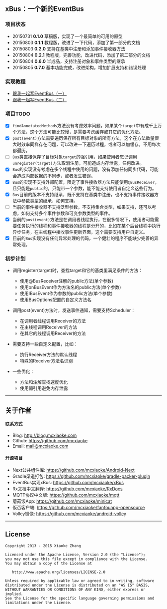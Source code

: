 ## xBus：一个新的EventBus


### 项目状态

* 20150731 **0.1.0** 草稿版，实现了一个最简单的可用的原型
* 20150803 **0.1.1** 教程版，改进了一下代码，添加了第一部分的文档
* 20150803 **0.2.0** 支持在基类中注册和添加事件接收器方法
* 20150804 **0.2.1** 教程版，完善功能，改进代码，添加了第二部分的文档
* 20150804 **0.6.0** 半成品，支持注册对象和事件类型的继承
* 20150805 **0.7.0** 基本功能完成，改进架构，增加扩展支持和错误处理

### 实现教程

* [跟我一起写EventBus（一）](docs/how-to-write-an-eventbus-part1.md)
* [跟我一起写EventBus（二）](docs/how-to-write-an-eventbus-part2.md)

### 项目TODO

- [x] `findAnnotatedMethods`方法没有考虑效率问题，如果某个`target`中有成千上万个方法，这个方法可能比较慢，是需要考虑缓存或其它的优化方法。
- [x] `post(event)`方法需要遍历保存所有目标对象的所有方法，这个在方法数量很大时效率同样存在问题，可以改进一下遍历过程，或者可以加缓存，不用每次都遍历。
- [ ] `Bus`类直接保存了目标对象`target`的强引用，如果使用者忘记调用`unregister(target)`方法取消注册，可能造成内存泄露，任何改进。
- [x] `Bus`的实现没有考虑在多个线程中使用的问题，没有添加任何同步代码，可能会造成内部数据的不同步，或者发生错误。
- [x] `Bus`的实现不支持外部配置，限定了事件接收器方法只能使用`@BusReceiver`，且只能是`public`的，只能带一个参数，能不能支持使用者自定义这些行为。
- [x] `Bus`目前的版本不支持继承，既不支持在基类中注册，也不支持事件接收器方法中参数类型的继承，如何支持。
- [ ] 当前的事件接收器不支持泛型参数，不支持集合类型，如果支持，还可以考虑，如何支持多个事件参数和可变参数类型的事件。
- [x] 当前的`post(event)`方法是在调用者线程执行，在很多情况下，使用者可能需要任务执行的线程和事件接收器的线程是分开的，比如在某个后台线程中执行异步任务，在主线程中接收事件更新界面，这个需要支持用户自定义。
- [x] 目前的`Bus`实现没有任何异常处理的代码，一个健壮的程序不能缺少完善的异常处理。

### 初步计划
 
* 调用register(target)时，查找target和它的基类里满足条件的方法：

    * 使用@BusReceiver注解的public方法(单个参数)
    * 使用onBusEvent作为方法名的public方法(单个参数)
    * 使用IBusEvent作为参数的public方法(单个参数)
    * 使用BusOptions配置的自定义方法名

* 调用post(event)方法时，发送事件通知，需要支持Scheduler：

    * 在调用者线程调用Receiver的方法
    * 在主线程调用Receiver的方法
    * 在其它的线程调用Receiver的方法

* 需要支持一些自定义配置，比如：

    * 执行Receiver方法的默认线程
    * 特殊的Receiver方法名识别

* 一些优化：

    * 方法和注解查找速度优化
    * 使用弱引用避免内存泄露


------

## 关于作者

#### 联系方式
* Blog: <http://blog.mcxiaoke.com>
* Github: <https://github.com/mcxiaoke>
* Email: [mail@mcxiaoke.com](mailto:mail@mcxiaoke.com)

#### 开源项目

* Next公共组件库: <https://github.com/mcxiaoke/Android-Next>
* Gradle渠道打包: <https://github.com/mcxiaoke/gradle-packer-plugin>
* EventBus实现xBus: <https://github.com/mcxiaoke/xBus>
* Rx文档中文翻译: <https://github.com/mcxiaoke/RxDocs>
* MQTT协议中文版: <https://github.com/mcxiaoke/mqtt>
* 蘑菇饭App: <https://github.com/mcxiaoke/minicat>
* 饭否客户端: <https://github.com/mcxiaoke/fanfouapp-opensource>
* Volley镜像: <https://github.com/mcxiaoke/android-volley>

------

## License

    Copyright 2013 - 2015 Xiaoke Zhang

    Licensed under the Apache License, Version 2.0 (the "License");
    you may not use this file except in compliance with the License.
    You may obtain a copy of the License at

       http://www.apache.org/licenses/LICENSE-2.0

    Unless required by applicable law or agreed to in writing, software
    distributed under the License is distributed on an "AS IS" BASIS,
    WITHOUT WARRANTIES OR CONDITIONS OF ANY KIND, either express or implied.
    See the License for the specific language governing permissions and
    limitations under the License.

